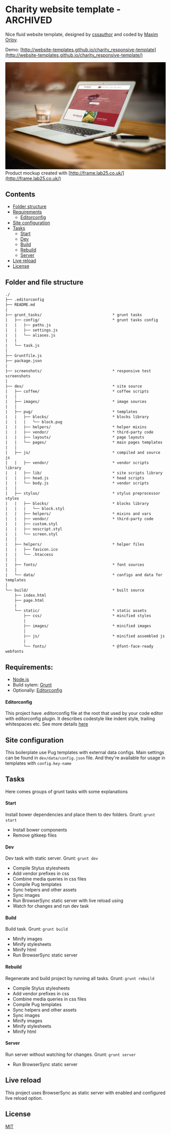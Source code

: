 # Charity website template - ARCHIVED

Nice fluid website template, designed by [cssauthor](http://www.cssauthor.com/) and coded by [Maxim Orlov](https://github.com/orlovmax). 

Demo: [http://website-templates.github.io/charity_responsive-template](http://website-templates.github.io/charity_responsive-template/)

![Mockup demo](screenshots/pic.jpg)
Product mockup created with [http://frame.lab25.co.uk/](http://frame.lab25.co.uk/)

## Contents
* [Folder structure](#folder-and-file-structure)
* [Requirements](#requirements)
	- [Editorconfig](#editorconfig)
* [Site configuration](#site-configuration)
* [Tasks](#tasks)
	- [Start](#start)
	- [Dev](#dev)
	- [Build](#build)
	- [Rebuild](#rebuild)
	- [Server](#server)
* [Live reload](#live-reload)
* [License](#license)

## Folder and file structure
```
./
├── .editorconfig
├── README.md
|
├── grunt_tasks/                               * grunt tasks
|   ├── config/                                * grunt tasks config
|   |   ├── paths.js
|   |   ├── settings.js
|   |   └── aliases.js
|   |
|   └── task.js
│
├── Gruntfile.js
├── package.json
|
├── screenshots/                               * responsive test screenshots
|
├── dev/                                       * site source
|   ├── coffee/                                * coffee scripts
|   │
|   ├── images/                                * image sources
|   │
|   ├── pug/                                   * templates
|   |   ├── blocks/                            * blocks library
|   |   |   └── block.pug
|   |   ├── helpers/                           * helper mixins
|   |   ├── vendor/                            * third-party code
|   |   ├── layouts/                           * page layouts
|   |   └── pages/                             * main pages templates
|   │
|   ├── js/                                    * compiled and source js
|   |   ├── vendor/                            * vendor scripts library
|   |   ├── lib/                               * site scripts library
|   |   ├── head.js                            * head scripts
|   |   └── body.js                            * vendor scripts
|   │
|   ├── stylus/                                * stylus preprocessor styles
|   |   ├── blocks/                            * blocks library
|   |   |   └── block.styl
|   |   ├── helpers/                           * mixins and vars
|   |   ├── vendor/                            * third-party code
|   |   ├── custom.styl
|   |   ├── noscript.styl
|   |   └── screen.styl
|   │
|   ├── helpers/                               * helper files
|   |   ├── favicon.ico
|   |   └── .htaccess
|   │
|   ├── fonts/                                 * font sources
|   │
|   └── data/                                  * configs and data for templates
│
└── build/                                     * built source
	├── index.html
	├── page.html
	|
	└── static/                                * static assets
		├── css/                               * minified styles
		|
		├── images/                            * minified images
		│
		├── js/                                * minified assembled js
		|
		└── fonts/                             * @font-face-ready webfonts

```

## Requirements:
- [Node.js](http://nodejs.org/)
- Build sytem: [Grunt](http://gruntjs.com/)
- Optionally: [Editorconfig](http://editorconfig.org/)

#### Editorconfig
This project have .editorconfig file at the root that used by your code editor with editorconfig plugin. It describes codestyle like indent style, trailing whitespaces etc. See more details [here](http://editorconfig.org/)

## Site configuration
This boilerplate use Pug templates with external data configs. 
Main settings can be found in `dev/data/config.json` file. And they're available for usage in templates with `config.key-name`

## Tasks
Here comes groups of grunt tasks with some explanations

#### Start 
Install bower dependencies and place them to dev folders.
Grunt: `grunt start`

* Install bower components
* Remove gitkeep files

#### Dev
Dev task with static server.
Grunt: `grunt dev`

* Compile Stylus stylesheets
* Add vendor prefixes in css
* Combine media queries in css files
* Compile Pug templates
* Sync helpers and other assets
* Sync images
* Run BrowserSync static server with live reload using 
* Watch for changes and run dev task


#### Build 
Build task.
Grunt: `grunt build`

* Minify images
* Minify stylesheets
* Minify html
* Run BrowserSync static server 


#### Rebuild 
Regenerate and build project by running all tasks.
Grunt: `grunt rebuild`

* Compile Stylus stylesheets
* Add vendor prefixes in css
* Combine media queries in css files
* Compile Pug templates
* Sync helpers and other assets
* Sync images
* Minify images
* Minify stylesheets
* Minify html

#### Server 
Run server without watching for changes.
Grunt: `grunt server`

* Run BrowserSync static server

## Live reload 
This project uses BrowserSync as static server with enabled and configured live reload option.

## License
[MIT](https://github.com/website-templates/charity_responsive-template/blob/master/LICENSE.md)
